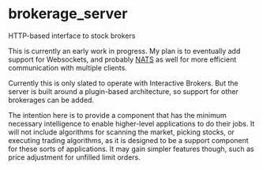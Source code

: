 # brokerage_server
HTTP-based interface to stock brokers

This is currently an early work in progress. My plan is to eventually add support for Websockets, and probably [NATS](http://nats.io/) as well for more efficient communication with multiple clients.

Currently this is only slated to operate with Interactive Brokers. But the server is built around a plugin-based architecture, so support for other brokerages can be added.

The intention here is to provide a component that has the minimum necessary intelligence to enable higher-level applications to do their jobs. It will not include algorithms for scanning the market, picking stocks, or executing trading algorithms, as it is designed to be a support component for these sorts of applications. It may gain simpler features though, such as price adjustment for unfilled limit orders.

